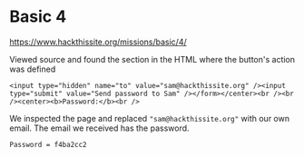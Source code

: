 # Basic 4


https://www.hackthissite.org/missions/basic/4/


Viewed source and found the section in the HTML where the button's action was defined


```
<input type="hidden" name="to" value="sam@hackthissite.org" /><input type="submit" value="Send password to Sam" /></form></center><br /><br /><center><b>Password:</b><br />
```


We inspected the page and replaced `"sam@hackthissite.org"` with our own email. The email we received has the password.


`Password = f4ba2cc2`
